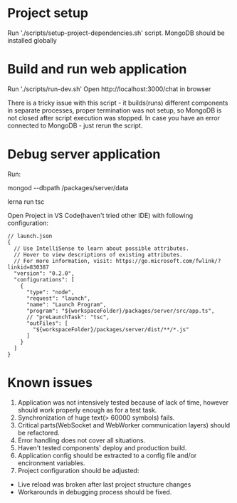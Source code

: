 # Project setup

Run './scripts/setup-project-dependencies.sh' script.
MongoDB should be installed globally


# Build and run web application

Run './scripts/run-dev.sh'
Open http://localhost:3000/chat in browser

There is a tricky issue with this script - it builds(runs) different components in separate processes, proper termination was not setup, so MongoDB is not closed after script execution was stopped.
In case you have an error connected to MongoDB - just rerun the script.


# Debug server application

Run:

mongod --dbpath /packages/server/data

lerna run tsc

Open Project in VS Code(haven't tried other IDE) with following configuration:

```
// launch.json
{
  // Use IntelliSense to learn about possible attributes.
  // Hover to view descriptions of existing attributes.
  // For more information, visit: https://go.microsoft.com/fwlink/?linkid=830387
  "version": "0.2.0",
  "configurations": [
    {
      "type": "node",
      "request": "launch",
      "name": "Launch Program",
      "program": "${workspaceFolder}/packages/server/src/app.ts",
      // "preLaunchTask": "tsc",
      "outFiles": [
        "${workspaceFolder}/packages/server/dist/**/*.js"
      ]
    }
  ]
}
```


# Known issues
1. Application was not intensively tested because of lack of time, however should work properly enough as for a test task.
2. Synchronization of huge text(> 60000 symbols) fails.
3. Critical parts(WebSocket and WebWorker communication layers) should be refactored.
4. Error handling does not cover all situations.
5. Haven't tested components' deploy and production build.
6. Application config should be extracted to a config file and/or encironment variables.
7. Project configuration should be adjusted:
 - Live reload was broken after last project structure changes
 - Workarounds in debugging process should be fixed.
